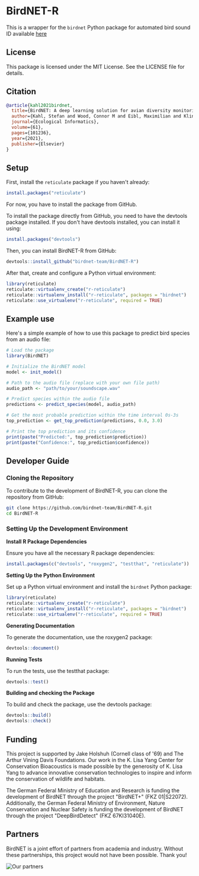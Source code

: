 # BirdNET-R
This is a wrapper for the `birdnet` Python package for automated bird sound ID available [here](https://github.com/birdnet-team/birdnet)

## License

This package is licensed under the MIT License. See the LICENSE file for details.

## Citation

```bibtex
@article{kahl2021birdnet,
  title={BirdNET: A deep learning solution for avian diversity monitoring},
  author={Kahl, Stefan and Wood, Connor M and Eibl, Maximilian and Klinck, Holger},
  journal={Ecological Informatics},
  volume={61},
  pages={101236},
  year={2021},
  publisher={Elsevier}
}
```

## Setup

First, install the `reticulate` package if you haven't already:

```r
install.packages("reticulate")
```

For now, you have to install the package from GitHub. 

To install the package directly from GitHub, you need to have the devtools package installed. If you don't have devtools installed, you can install it using:

```r
install.packages("devtools")
```

Then, you can install BirdNET-R from GitHub:

```r
devtools::install_github("birdnet-team/BirdNET-R")
```

After that, create and configure a Python virtual environment:

```r
library(reticulate)
reticulate::virtualenv_create("r-reticulate")
reticulate::virtualenv_install("r-reticulate", packages = "birdnet")
reticulate::use_virtualenv("r-reticulate", required = TRUE)
```

## Example use

Here's a simple example of how to use this package to predict bird species from an audio file:

```r
# Load the package
library(BirdNET)

# Initialize the BirdNET model
model <- init_model()

# Path to the audio file (replace with your own file path)
audio_path <- "path/to/your/soundscape.wav"

# Predict species within the audio file
predictions <- predict_species(model, audio_path)

# Get the most probable prediction within the time interval 0s-3s
top_prediction <- get_top_prediction(predictions, 0.0, 3.0)

# Print the top prediction and its confidence
print(paste("Predicted:", top_prediction$prediction))
print(paste("Confidence:", top_prediction$confidence))
```

## Developer Guide

### Cloning the Repository

To contribute to the development of BirdNET-R, you can clone the repository from GitHub:

```sh
git clone https://github.com/birdnet-team/BirdNET-R.git
cd BirdNET-R
```

### Setting Up the Development Environment

**Install R Package Dependencies**

Ensure you have all the necessary R package dependencies:

```r
install.packages(c("devtools", "roxygen2", "testthat", "reticulate"))
```

**Setting Up the Python Environment**

Set up a Python virtual environment and install the `birdnet` Python package:

```r
library(reticulate)
reticulate::virtualenv_create("r-reticulate")
reticulate::virtualenv_install("r-reticulate", packages = "birdnet")
reticulate::use_virtualenv("r-reticulate", required = TRUE)
```

**Generating Documentation**

To generate the documentation, use the roxygen2 package:

```r
devtools::document()
```

**Running Tests**

To run the tests, use the testthat package:

```r
devtools::test()
```

**Building and checking the Package**

To build and check the package, use the devtools package:

```r
devtools::build()
devtools::check()
```

## Funding

This project is supported by Jake Holshuh (Cornell class of '69) and The Arthur Vining Davis Foundations. Our work in the K. Lisa Yang Center for Conservation Bioacoustics is made possible by the generosity of K. Lisa Yang to advance innovative conservation technologies to inspire and inform the conservation of wildlife and habitats.

The German Federal Ministry of Education and Research is funding the development of BirdNET through the project "BirdNET+" (FKZ 01|S22072).
Additionally, the German Federal Ministry of Environment, Nature Conservation and Nuclear Safety is funding the development of BirdNET through the project "DeepBirdDetect" (FKZ 67KI31040E).

## Partners

BirdNET is a joint effort of partners from academia and industry.
Without these partnerships, this project would not have been possible.
Thank you!

![Our partners](https://tuc.cloud/index.php/s/KSdWfX5CnSRpRgQ/download/box_logos.png)
